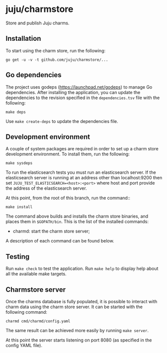 # juju/charmstore

Store and publish Juju charms.

## Installation

To start using the charm store, run the following:

    go get -u -v -t github.com/juju/charmstore/...

## Go dependencies

The project uses godeps (https://launchpad.net/godeps) to manage Go
dependencies. After installing the application, you can update the dependencies
to the revision specified in the `dependencies.tsv` file with the following:

    make deps

Use `make create-deps` to update the dependencies file.

## Development environment

A couple of system packages are required in order to set up a charm store
development environment. To install them, run the following:

    make sysdeps

To run the elasticsearch tests you must run an elasticsearch server. If the
elasticsearch server is running at an address other than localhost:9200 then
set `JUJU_TEST_ELASTICSEARCH=<host>:<port>` where host and port provide
the address of the elasticsearch server.

At this point, from the root of this branch, run the command::

    make install

The command above builds and installs the charm store binaries, and places them
in `$GOPATH/bin`. This is the list of the installed commands:

- charmd: start the charm store server;

A description of each command can be found below.

## Testing

Run `make check` to test the application.
Run `make help` to display help about all the available make targets.

## Charmstore server

Once the charms database is fully populated, it is possible to interact with
charm data using the charm store server. It can be started with the following
command:

    charmd cmd/charmd/config.yaml

The same result can be achieved more easily by running `make server`.

At this point the server starts listening on port 8080 (as specified in the
config YAML file).

